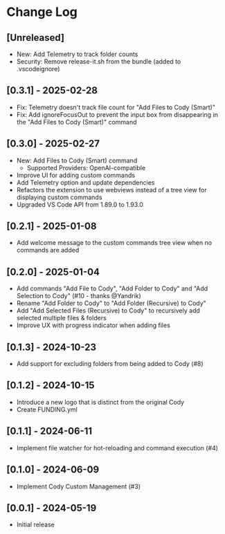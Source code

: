 # Change Log

## [Unreleased]

- New: Add Telemetry to track folder counts
- Security: Remove release-it.sh from the bundle (added to .vscodeignore)

## [0.3.1] - 2025-02-28

- Fix: Telemetry doesn't track file count for "Add Files to Cody (Smart)"
- Fix: Add ignoreFocusOut to prevent the input box from disappearing in the "Add Files to Cody (Smart)" command

## [0.3.0] - 2025-02-27

- New: Add Files to Cody (Smart) command
  - Supported Providers: OpenAI-compatible
- Improve UI for adding custom commands
- Add Telemetry option and update dependencies
- Refactors the extension to use webviews instead of a tree view for displaying custom commands
- Upgraded VS Code API from 1.89.0 to 1.93.0

## [0.2.1] - 2025-01-08

- Add welcome message to the custom commands tree view when no commands are added

## [0.2.0] - 2025-01-04

- Add commands "Add File to Cody", "Add Folder to Cody" and "Add Selection to Cody" (#10 - thanks @Yandrik)
- Rename "Add Folder to Cody" to "Add Folder (Recursive) to Cody"
- Add "Add Selected Files (Recursive) to Cody" to recursively add selected multiple files & folders
- Improve UX with progress indicator when adding files

## [0.1.3] - 2024-10-23

- Add support for excluding folders from being added to Cody (#8)

## [0.1.2] - 2024-10-15

- Introduce a new logo that is distinct from the original Cody
- Create FUNDING.yml

## [0.1.1] - 2024-06-11

- Implement file watcher for hot-reloading and command execution (#4)

## [0.1.0] - 2024-06-09

- Implement Cody Custom Management (#3)

## [0.0.1] - 2024-05-19

- Initial release

